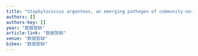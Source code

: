 ```yaml
---
title: "Staphylococcus argenteus, an emerging pathogen of community-onset bacteremia associated with high mortality"
authors: []
authors-key: []
year: "数据暂缺"
article-link: "数据暂缺"
venue: "数据暂缺"
bibex: "数据暂缺"
---
```

